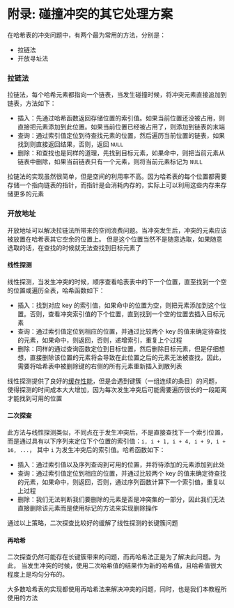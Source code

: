 # 附录: 碰撞冲突的其它处理方案

在哈希表的冲突问题中，有两个最为常用的方法，分别是：

- 拉链法
- 开放寻址法

### 拉链法

拉链法，每个哈希元素都指向一个链表，当发生碰撞时候，将冲突元素直接追加到链表，方法如下：

- 插入：先通过哈希函数返回存储位置的索引值。如果当前位置还没被占用，则直接把元素添加到此位置。如果当前位置已经被占用了，则添加到链表的末端
- 查询：通过索引值定位到待查找元素的位置，然后遍历当前位置的链表，如果找到则直接返回结果，否则，返回 `NULL`
- 删除：和查找也是同样的道理，先找到目标元素，如果命中，则把当前元素从链表中删除，如果当前链表只有一个元素，则将当前元素标记为 `NULL`

拉链法的实现虽然很简单，但是空间的利用率不高。因为哈希表的每个位置都需要存储一个指向链表的指针，而指针是会消耗内存的，实际上可以利用这些内存来存储更多的元素

### 开放地址

开放地址可以解决拉链法所带来的空间浪费问题。当冲突发生后，冲突的元素应该被放置在哈希表其它空余的位置上。
但是这个位置当然不是随意选取，如果随意选取的话，在查找的时候就无法查找到目标元素了

#### 线性探测 

线性探测，当发生冲突的时候，顺序查看哈表表中的下一个位置，直至找到一个空的位置或遍历全表，哈希函数如下：

- 插入：找到对应 key 的索引值，如果命中的位置为空，则把元素添加到这个位置。否则，查看冲突索引值的下个位置，直到找到一个空的位置去插入目标元素
- 查询：通过索引值定位到相应的位置，并通过比较两个 key 的值来确定待查找的元素，如果命中，则返回，否则，递增索引，重复上个过程
- 删除：同样的通过查询函数定位到目标位置，然后删除目标元素，但是仔细想想，直接删除该位置的元素将会导致在此位置之后的元素无法被查找，因此，需要将哈希表中被删除键的右侧的所有元素重新插入到散列表

线性探测提供了良好的[缓存性能](https://en.wikipedia.org/wiki/Locality_of_reference)，但是会遇到键簇（一组连续的条目）的问题，
使得探测的时间成本大大增加，因为每次发生冲突后可能需要遍历很长的一段距离才能找到可用的位置

#### 二次探查

此方法与线性探测类似，不同点在于发生冲突后，不是直接查找下一个索引位置，而是通过具有以下序列来定位下个位置的索引值：`i, i + 1, i + 4, i + 9, i + 16, ...`，
其中 `i` 为发生冲突后的索引值。哈希函数如下：

- 插入：通过索引值以及序列查询到可用的位置，并将待添加的元素添加到此处
- 查询：通过索引值定位到相应的位置，并通过比较两个 key 的值来确定待查找的元素，如果命中，则返回，否则，通过序列函数计算下一个索引值，重复以上过程
- 删除：我们无法判断我们要删除的元素是否是冲突集的一部分，因此我们无法直接删除该元素而是使用标记的方法来实现删除操作

通过以上策略，二次探查比较好的缓解了线性探测的长键簇问题

#### 再哈希

二次探查仍然可能存在长键簇带来的问题，而再哈希法正是为了解决此问题。为此，
当发生冲突的时候，使用二次哈希值的结果作为新的哈希值，且哈希值很大程度上是均匀分布的。

大多数哈希表的实现都使用再哈希法来解决冲突的问题，同时，也是我们本教程所使用的方法


